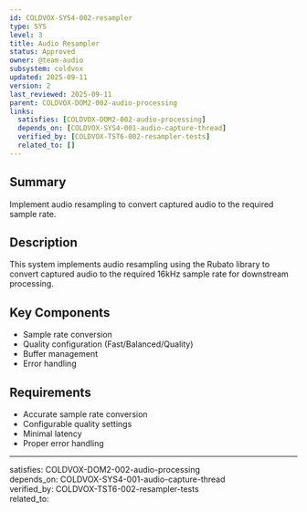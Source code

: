 ```yaml
---
id: COLDVOX-SYS4-002-resampler
type: SYS
level: 3
title: Audio Resampler
status: Approved
owner: @team-audio
subsystem: coldvox
updated: 2025-09-11
version: 2
last_reviewed: 2025-09-11
parent: COLDVOX-DOM2-002-audio-processing
links:
  satisfies: [COLDVOX-DOM2-002-audio-processing]
  depends_on: [COLDVOX-SYS4-001-audio-capture-thread]
  verified_by: [COLDVOX-TST6-002-resampler-tests]
  related_to: []
---
```


## Summary
Implement audio resampling to convert captured audio to the required sample rate.

## Description
This system implements audio resampling using the Rubato library to convert captured audio to the required 16kHz sample rate for downstream processing.

## Key Components
- Sample rate conversion
- Quality configuration (Fast/Balanced/Quality)
- Buffer management
- Error handling

## Requirements
- Accurate sample rate conversion
- Configurable quality settings
- Minimal latency
- Proper error handling

---
satisfies: COLDVOX-DOM2-002-audio-processing  
depends_on: COLDVOX-SYS4-001-audio-capture-thread  
verified_by: COLDVOX-TST6-002-resampler-tests  
related_to: